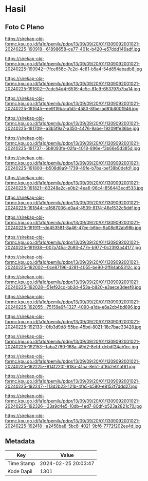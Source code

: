# Hasil

## Foto C Plano

https://sirekap-obj-formc.kpu.go.id/fa1d/pemilu/pdpr/13/09/09/20/01/1309092001021-20240225-190918--61898658-ce77-401c-b420-e57ddd146adf.jpg

https://sirekap-obj-formc.kpu.go.id/fa1d/pemilu/pdpr/13/09/09/20/01/1309092001021-20240225-190942--7fce658c-7c2d-4c81-b5a4-54d854abadb8.jpg

https://sirekap-obj-formc.kpu.go.id/fa1d/pemilu/pdpr/13/09/09/20/01/1309092001021-20240225-191602--7cdc54d4-6516-4c5c-81c9-653797b7ba14.jpg

https://sirekap-obj-formc.kpu.go.id/fa1d/pemilu/pdpr/13/09/09/20/01/1309092001021-20240225-191645--ee9119ba-a1d5-4583-8fbe-ad81b800f946.jpg

https://sirekap-obj-formc.kpu.go.id/fa1d/pemilu/pdpr/13/09/09/20/01/1309092001021-20240225-191709--a3b5f9a7-a350-4476-9abe-19209ffe36be.jpg

https://sirekap-obj-formc.kpu.go.id/fa1d/pemilu/pdpr/13/09/09/20/01/1309092001021-20240225-191737--5b8093fe-02fa-4018-896e-f3b66e5d385d.jpg

https://sirekap-obj-formc.kpu.go.id/fa1d/pemilu/pdpr/13/09/09/20/01/1309092001021-20240225-191800--b508d8a9-1739-49fe-b7ba-bef38b0defd1.jpg

https://sirekap-obj-formc.kpu.go.id/fa1d/pemilu/pdpr/13/09/09/20/01/1309092001021-20240225-191821--83248a2c-e0b2-4ea6-96c4-856443ecd533.jpg

https://sirekap-obj-formc.kpu.go.id/fa1d/pemilu/pdpr/13/09/09/20/01/1309092001021-20240225-191844--a1687006-d0a4-4539-8174-46e1532c5ddf.jpg

https://sirekap-obj-formc.kpu.go.id/fa1d/pemilu/pdpr/13/09/09/20/01/1309092001021-20240225-191911--dd453581-8a46-47ee-b6be-9a08d62ab98b.jpg

https://sirekap-obj-formc.kpu.go.id/fa1d/pemilu/pdpr/13/09/09/20/01/1309092001021-20240225-191938--007a745a-2b93-477e-b977-0c2392a44177.jpg

https://sirekap-obj-formc.kpu.go.id/fa1d/pemilu/pdpr/13/09/09/20/01/1309092001021-20240225-192002--0ce87196-d281-4055-be90-2ff84ab5312c.jpg

https://sirekap-obj-formc.kpu.go.id/fa1d/pemilu/pdpr/13/09/09/20/01/1309092001021-20240225-192028--51ef92cd-bb3d-453a-b820-e3aece3deef8.jpg

https://sirekap-obj-formc.kpu.go.id/fa1d/pemilu/pdpr/13/09/09/20/01/1309092001021-20240225-192055--75159a9f-1327-4090-a1da-e6a2cb4bd896.jpg

https://sirekap-obj-formc.kpu.go.id/fa1d/pemilu/pdpr/13/09/09/20/01/1309092001021-20240225-192133--0fb3d9d8-55be-45bd-8021-18c7bac33428.jpg

https://sirekap-obj-formc.kpu.go.id/fa1d/pemilu/pdpr/13/09/09/20/01/1309092001021-20240225-192153--faba2760-168a-49d2-8efd-dcbdf24ab1cc.jpg

https://sirekap-obj-formc.kpu.go.id/fa1d/pemilu/pdpr/13/09/09/20/01/1309092001021-20240225-192225--914f220f-918a-415a-8e51-df8b2e01af61.jpg

https://sirekap-obj-formc.kpu.go.id/fa1d/pemilu/pdpr/13/09/09/20/01/1309092001021-20240225-192247--113d2b23-121b-4fe5-b580-e8152f7ddd27.jpg

https://sirekap-obj-formc.kpu.go.id/fa1d/pemilu/pdpr/13/09/09/20/01/1309092001021-20240225-192326--33a9d4e5-10db-4ed7-80df-b523a2821c70.jpg

https://sirekap-obj-formc.kpu.go.id/fa1d/pemilu/pdpr/13/09/09/20/01/1309092001021-20240225-192418--a2458ba8-5bc8-4021-9bf6-7772f202ee4d.jpg


## Metadata

| Key        | Value               |
| ---------- | ------------------- |
| Time Stamp | 2024-02-25 20:03:47 |
| Kode Dapil | 1301                |



